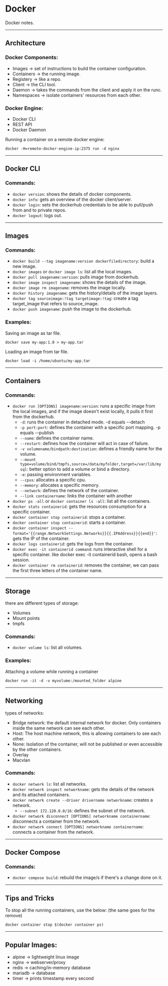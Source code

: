 # Docker #
Docker notes. 

---
## Architecture
### Docker Components:
- Images -> set of instructions to build the container configuration.
- Containers -> the running image.
- Registery -> like a repo.
- Client -> the CLI tool.
- Daemon -> takes the commands from the client and apply it on the runc.
- Namespaces -> isolate containers' resources from each other.

### Docker Engine:
- Docker CLI
- REST API
- Docker Daemon

Running a container on a remote docker engine:
```
docker -H=remote-docker-engine-ip:2375 run -d nginx
```
---
## Docker CLI
### Commands:
- `docker version`: shows the details of docker components.
- `docker info`: gets an overview of the docker client/server.
- `docker login`: sets the dockerhub credentials to be able to pull/push from and to private repos.
- `docker logout`: logs out. 

---
## Images

### Commands:
- `docker build --tag imagename:version dockerfiledirectory`: build a new image.
- `docker images` or `docker image ls`: list all the local images.
- `docker pull imagename:version`: pulls image from dockerhub.
 - `docker image inspect imagename`: shows the details of the image.
- `docker image rm imagename`: removes the image locally. 
- `docker history imagename`: gets the history/details of the image layers. 
- `docker tag sourceimage:!tag targetimage:!tag`: create a tag target_image that refers to source_image.
- `docker push imagename`: push the image to the dockerhub.

### Examples:
Saving an image as tar file.
```
docker save my-app:1.0 > my-app.tar
```

Loading an image from tar file.
```
docker load -i /home/ubuntu/my-app.tar
```
---
## Containers

### Commands:
- `docker run [OPTIONS] imagename:version`: runs a specific image from the local images, and if the image doesn't exist locally, it pulls it first from the dockerhub.
  - `-d`: runs the container in detached mode. -d equals --detach
  - `-p port:port`: defines the container with a specific port mapping. -p equals --publish
  - `--name`: defines the container name.
  - `--restart`: defines how the container will act in case of failure.
  - `-v volumename/bindpath:destination`: defines a friendly name for the volume.
  - `--mount type=volume/bind/tmpfs,source=/data/myfolder,target=/var/lib/mysql`: better option to add a volume or bind a directory.
  - `-e`: passing environment variables.
  - `--cpus`: allocates a specific cpu.
  - `--memory`: allocates a specific memory.
  - `--network`: defines the network of the container.
  - `--link containername`: links the container with another
- `docker ps -all` or `docker container ls -all`: list all the containers. 
- `docker stats containerid`: gets the resources consumption for a specific container.
- `docker container stop containerid`: stops a container.
- `docker container stop containerid`: starts a container.
- `docker container inspect --format='{{range.NetworkSettings.Networks}}{{.IPAddress}}{{end}}'`: gets the IP of the container.
- `docker logs containerid`: gets the logs from the container.
- `docker exec -it containerid command`: runs interactive shell for a specific container. like docker exec -it containerid bash, opens a bash session.
- `docker container rm containerid`: removes the container, we can pass the first three letters of the container name. 
---

## Storage
there are different types of storage: 
- Volumes 
- Mount points 
- tmpfs

### Commands:
- `docker volume ls`: list all volumes.

### Examples:
Attaching a volume while running a container
```
docker run -it -d -v myvolume:/mounted_folder alpine
```
---

## Networking
types of networks:
- Bridge network: the default internal network for docker. Only containers inside the same network can see each other.
- Host: The host machine network, this is allowing containers to see each other.
- None: Isolation of the container, will not be published or even accessible by the other containers. 
- Overlay
- Macvlan

### Commands:
- `docker network ls`: list all networks.
- `docker network inspect networkname`: gets the details of the network and its attached containers.
- `docker network create --driver drivername networkname`: creates a network.
  - `--subnet 172.120.0.0/16`: defines the subnet of the network.
- `docker network disconnect [OPTIONS] networkname containername`: disconnects a container from the network.
- `docker network connect [OPTIONS] networkname containername`: connects a container from the network.
---
## Docker Compose

### Commands:
- `docker compose build`: rebuild the image/s if there's a change done on it.
---
## Tips and Tricks

To stop all the running containers, use the below: (the same goes for the remove)
```
docker container stop $(docker container ps)
```


---

## Popular Images:
- alpine -> lightweight linux image
- nginx -> webserver/proxy
- redis -> caching/in-memory database
- mariadb -> database
- timer -> prints timestamp every second